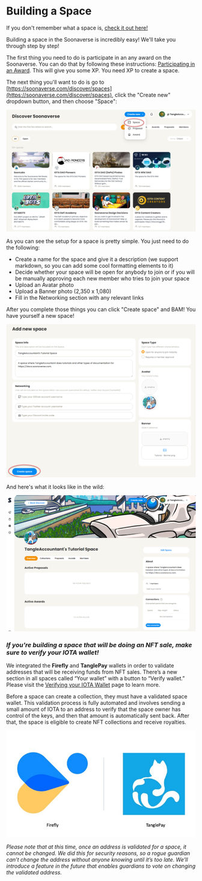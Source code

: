# Building a Space

If you don't remember what a space is, [check it out here!](../the-basics/basic-terminology/spaces.md)

Building a space in the Soonaverse is incredibly easy! We'll take you through step by step!

The first thing you need to do is participate in an any award on the Soonaverse. You can do that by following these instructions: [Participating in an Award](../all-users-getting-started/participating-in-an-award.md). This will give you some XP. You need XP to create a space.

The next thing you'll want to do is go to [https://soonaverse.com/discover/spaces](https://soonaverse.com/discover/spaces), click the "Create new" dropdown button, and then choose "Space":

![](<../.gitbook/assets/image (8).png>)

As you can see the setup for a space is pretty simple. You just need to do the following:

* Create a name for the space and give it a description (we support markdown, so you can add some cool formatting elements to it)
* Decide whether your space will be open for anybody to join or if you will be manually approving each new member who tries to join your space
* Upload an Avatar photo
* Upload a Banner photo (‪2,350 x 1,080)
* Fill in the Networking section with any relevant links

After you complete those things you can click "Create space" and BAM! You have yourself a new space!

![](<../.gitbook/assets/image (23).png>)

And here's what it looks like in the wild:

![](<../.gitbook/assets/image (28) (1).png>)



### _If you're building a space that will be doing an NFT sale, make sure to verify your IOTA wallet!_

We integrated the **Firefly** and **TanglePay** wallets in order to validate addresses that will be receiving funds from NFT sales. There’s a new section in all spaces called “Your wallet” with a button to “Verify wallet.” Please visit the [Verifying your IOTA Wallet](../all-users-getting-started/verifying-your-iota-wallet.md) page to learn more.

Before a space can create a collection, they must have a validated space wallet. This validation process is fully automated and involves sending a small amount of IOTA to an address to verify that the space owner has control of the keys, and then that amount is automatically sent back. After that, the space is eligible to create NFT collections and receive royalties.

![](<../.gitbook/assets/image (30) (1) (1).png>)

_Please note that at this time, once an address is validated for a space, it cannot be changed. We did this for security reasons, so a rogue guardian can’t change the address without anyone knowing until it’s too late. We’ll introduce a feature in the future that enables guardians to vote on changing the validated address._
